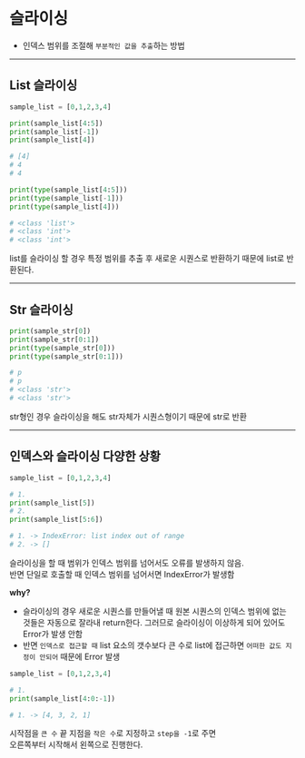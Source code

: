 # 슬라이싱
  - 인덱스 범위를 조절해 `부분적인 값을 추출`하는 방법

---
## List 슬라이싱

```python
sample_list = [0,1,2,3,4]

print(sample_list[4:5])
print(sample_list[-1])
print(sample_list[4])

# [4]
# 4
# 4

print(type(sample_list[4:5]))
print(type(sample_list[-1]))
print(type(sample_list[4]))

# <class 'list'>
# <class 'int'>
# <class 'int'>
```

list를 슬라이싱 할 경우 특정 범위를 추출 후 새로운 시퀀스로 반환하기 때문에 list로 반환된다.

---

## Str 슬라이싱

```python
print(sample_str[0])
print(sample_str[0:1])
print(type(sample_str[0]))
print(type(sample_str[0:1]))

# p
# p
# <class 'str'>
# <class 'str'>
```
str형인 경우 슬라이싱을 해도 str자체가 시퀀스형이기 때문에 str로 반환

---

## 인덱스와 슬라이싱 다양한 상황
```python
sample_list = [0,1,2,3,4]

# 1.
print(sample_list[5])
# 2.
print(sample_list[5:6])

# 1. -> IndexError: list index out of range
# 2. -> []
```
슬라이싱을 할 때 범위가 인덱스 범위를 넘어서도 오류를 발생하지 않음.  
반면 단일로 호출할 때 인덱스 범위를 넘어서면 IndexError가 발생함

**why?**
  - 슬라이싱의 경우 새로운 시퀀스를 만들어낼 때 원본 시퀀스의 인덱스 범위에 없는 것들은 자동으로 잘라내 return한다. 그러므로 슬라이싱이 이상하게 되어 있어도 Error가 발생 안함
  - 반면 `인덱스로 접근할 때` list 요소의 갯수보다 큰 수로 list에 접근하면 `어떠한 값도 지정이 안되어` 때문에 Error 발생

```python
sample_list = [0,1,2,3,4]

# 1.
print(sample_list[4:0:-1])

# 1. -> [4, 3, 2, 1]
```
시작점을 `큰 수` 끝 지점을 `작은 수`로 지정하고 `step을 -1`로 주면  
오른쪽부터 시작해서 왼쪽으로 진행한다.